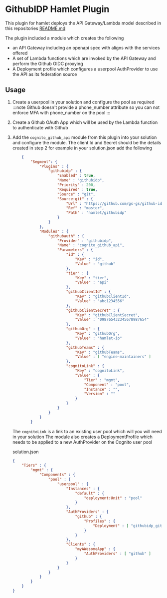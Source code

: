 # GithubIDP Hamlet Plugin

This plugin for hamlet deploys the API Gateway/Lambda model described in this repositories [README.md](../../README.md)

The plugin included a module which creates the following

- an API Gateway including an openapi spec with aligns with the services offered
- A set of Lambda functions which are invoked by the API Gateway and perform the Github OIDC proxying
- A Deployment profile which configures a userpool AuthProvider to use the API as its federation source

## Usage

1. Create a userpool in your solution and configure the pool as required
    :::note
    Github doesn't provide a phone_number attribute so you can not enforce MFA with phone_number on the pool
    :::
2. Create a Github OAuth App which will be used by the Lambda function to authenticate with Github
3. Add the `cognito_github_api` module from this plugin into your solution and configure the module. The client Id and Secret should be the details created in step 2
    for example in your solution.json add the following

    ```json
        {
            "Segment": {
                "Plugins" : {
                    "githubidp" : {
                        "Enabled" : true,
                        "Name" : "githubidp",
                        "Priority" : 200,
                        "Required" : true,
                        "Source" : "git",
                        "Source:git" : {
                            "Url" : "https://github.com/gs-gs/github-idp",
                            "Ref" : "master",
                            "Path" : "hamlet/githubidp"
                        }
                    }
                },
                "Modules" : {
                    "githubauth" : {
                        "Provider" : "githubidp",
                        "Name" : "cognito_github_api",
                        "Parameters" : {
                            "id" : {
                                "Key" : "id",
                                "Value" : "github"
                            },
                            "tier" : {
                                "Key" : "tier",
                                "Value" : "api"
                            },
                            "githubClientId" : {
                                "Key" : "githubClientId",
                                "Value" : "abc1234556"
                            },
                            "githubClientSecret" : {
                                "Key" : "githubClientSecret",
                                "Value" : "098765432345678987654"
                            },
                            "githubOrg" : {
                                "Key" : "githubOrg",
                                "Value" : "hamlet-io"
                            },
                            "githubTeams" : {
                                "Key" : "githubTeams",
                                "Value" : [ "engine-maintainers" ]
                            },
                            "cognitoLink" : {
                                "Key" : "cognitoLink",
                                "Value" : {
                                    "Tier" : "mgmt",
                                    "Component" : "pool",
                                    "Instance" : "",
                                    "Version" : ""
                                }
                            }
                        }
                    }
                }
            }
    ```
    The `cognitoLink` is a link to an existing user pool which will you will need in your solution
    The module also creates a DeploymentProfile which needs to be applied to a new AuthProvider on the Cognito user pool

    solution.json
    ```json
    {
        "Tiers" : {
            "mgmt" : {
                "Components" : {
                    "pool" : {
                        "userpool" : {
                            "Instances" : {
                                "default" : {
                                    "deployment:Unit" : "pool"
                                }
                            },
                            "AuthProviders" : {
                                "github" : {
                                    "Profiles" : {
                                        "Deployment" : [ "githubidp_githubprovider"]
                                    }
                                }
                            },
                            "Clients" : {
                                "myAWesomeApp" : {
                                    "AuthProviders" : [ "github" ]
                                }
                            }
                        }
                    }
                }
            }
        }
    }

    ```
